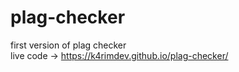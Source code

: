 # plag-checker

first version of plag checker <br>
live code -> https://k4rimdev.github.io/plag-checker/
